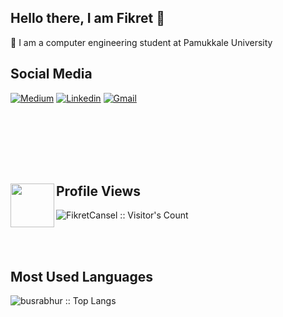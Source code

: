 ## Hello there, I am Fikret 👋
<!---<img src="https://icon-library.com/images/php-icon-png/php-icon-png-0.jpg" width="40"> -->

🔭 I am a computer engineering student at Pamukkale University <br>


## Social Media
[![Medium](https://img.shields.io/badge/-Medium-c13584?style=flat&labelColor=c13584&logo=instagram&logoColor=white)](https://medium.com/@fikretcansel)
[![Linkedin](https://img.shields.io/badge/-LinkedIn-blue?style=flat&logo=Linkedin&logoColor=white)](https://www.linkedin.com/in/fikretcansel/)
[![Gmail](https://img.shields.io/badge/-Gmail-c14438?style=flat&logo=Gmail&logoColor=white)](mailto:fikret_312@hotmail.com)

<br> 
<br> 
<br>
<br>
<br>


## Profile Views  <img align="left" src="https://media.giphy.com/media/aA3mUKSrVr7gI/giphy.gif?cid=ecf05e47ahq84p2mqa575xdpf4q3gixwo2i0khzr4lk5psbd&rid=giphy.gif&ct=s" width="70">
  <p><img src="https://profile-counter.glitch.me/{FikretCansel}/count.svg" alt="FikretCansel :: Visitor's Count" /></p>

<br><br>

## Most Used Languages
<!--<p ><img src="https://github-readme-stats.vercel.app/api/top-langs/?username=busrabhur&langs_count=10&theme=tokyonight&layout=compact" alt="busrabhur :: Top Langs" /></p> -->
<p ><img src="https://github-readme-stats.vercel.app/api/top-langs/?username=busrabhur&langs_count=10&theme=tokyonight&layout=compact" alt="busrabhur :: Top Langs" /></p>


 












<!--
**busrabhur/busrabhur** is a ✨ _special_ ✨ repository because its `README.md` (this file) appears on your GitHub profile.

Here are some ideas to get you started:

- 🔭 I’m currently working on ...
- 🌱 I’m currently learning ...
- 👯 I’m looking to collaborate on ...
- 🤔 I’m looking for help with ...
- 💬 Ask me about ...
- 📫 How to reach me: ...
- 😄 Pronouns: ...
- ⚡ Fun fact: ...
-->
